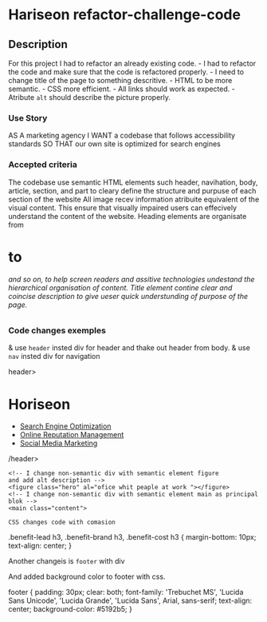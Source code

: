 # Hariseon refactor-challenge-code

## Description
 For this project I had to refactor an already existing code. 
    - I had to refactor the code and make sure that the code is refactored properly.
    - I need to change title of the page to something descritive.
    - HTML to be more semantic.
    - CSS more efficient.
    - All links should work as expected.
    - Atribute `alt` should describe the picture properly. 
 ### Use Story 
 AS A marketing agency
 I WANT a codebase that follows accessibility standards
 SO THAT our own site is optimized for search engines
 ### Accepted criteria

The codebase use semantic HTML elements such header, navihation, body, article, section, and part to cleary define the structure and purpuse of each section of the website
All image recev information atribuite equivalent of the visual content. This ensure that visually impaired users can effecively understand the content of the website.
Heading elements are organisate from <h1> to <h6>  and so on, to help screen readers and assitive technologies undestand the hierarchical organisation of content.
Title element contine clear and coincise description to give ueser quick understunding of purpose of the page.   

     
### Code changes exemples
& use `header` insted div for header and thake out header from body.
& use `nav` insted div for navigation


header>
    <h1>Hori<span class="seo">seo</span>n</h1>
    <!-- I change non-semantic div with semantic element nav, beacuse it is a navigate area -->
    <nav>
        <ul>
            <li>
                <a href="#search-engine-optimization">Search Engine Optimization</a>
            </li>
            <li>
                <a href="#online-reputation-management">Online Reputation Management</a>
            </li>
            <li>
                <a href="#social-media-marketing">Social Media Marketing</a>
            </li>
        </ul>
    </nav>
/header>



    <!-- I change non-semantic div with semantic element figure
    and add alt description -->
    <figure class="hero" al="ofice whit peaple at work "></figure>
    <!-- I change non-semantic div with semantic element main as principal blok -->
    <main class="content">

    CSS changes code with comasion 
 .benefit-lead h3,
 .benefit-brand h3,
 .benefit-cost h3 {
    margin-bottom: 10px;
    text-align: center;
 }

 Another changeis is `footer` with div 
  
And added background color to footer with css.

footer {
    padding: 30px;
    clear: both;
    font-family: 'Trebuchet MS', 'Lucida Sans Unicode', 'Lucida Grande', 'Lucida Sans', Arial, sans-serif;
    text-align: center;
    background-color: #5192b5;
}